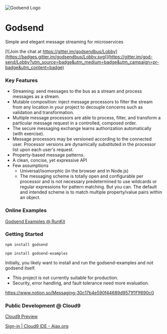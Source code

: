 ![Godsend Logo](https://s3-us-west-2.amazonaws.com/notion-static/a7b5b59c35b2480e90126eadd33cf81f/godsend.png "Godsend Logo")

# Godsend
Simple and elegant message streaming for microservices

[![Join the chat at https://gitter.im/godsendbus/Lobby](https://badges.gitter.im/godsendbus/Lobby.svg)](https://gitter.im/god-send/Lobby?utm_source=badge&utm_medium=badge&utm_campaign=pr-badge&utm_content=badge)

### Key Features

- Streaming: send messages to the bus as a stream and process messages as a stream.
- Mutable composition: inject message processors to filter the stream from any location in your project to decouple concerns such as validation and transformation.
- Multiple message processors are able to process, filter, and transform a particular message request in a controlled, composed order.
- The secure messaging exchange learns authorization automatically (with exercise).
- Message processors may be versioned according to the connected user. Processor versions are dynamically substituted in the processor list upon each user's request.
- Property-based message patterns.
- A clean, concise, yet expressive API
- Few assumptions
   - Universal/isomorphic (in the browser and in Node.js)
   - The messaging scheme is totally open and configurable per processor and is not necessary predetermined to use wildcards or regular expressions for pattern matching. But you can. The default and intended scheme is to match multiple property/value pairs within an object.

### Online Examples

[Godsend Examples @ RunKit](https://www.notion.so/Examples-0ceecf7945ac4b198c340fbf36075cda)

### Getting Started

`npm install godsend`

`npm install godsend-examples`

Initially, you likely want to install and run the godsend-examples and not godsend itself.

- This project is not currently suitable for production.
- Security, error handling, and fault tolerance need more evaluation.

https://www.notion.so/Messaging-30c17b4e590f44689d9571f1f1f690c0

### Public Development @ Cloud9

[Cloud9 Preview](https://preview.c9users.io/simplygreatwork/godsend/godsend/)

[Sign-in | Cloud9 IDE - Ajax.org](https://ide.c9.io/simplygreatwork/godsend/)
